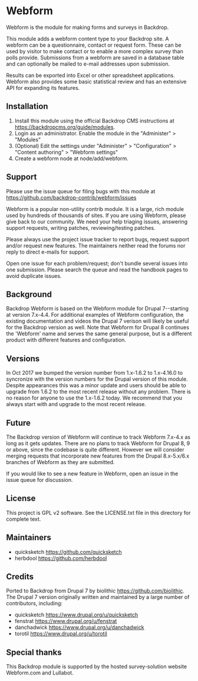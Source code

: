 Webform
=======

Webform is the module for making forms and surveys in Backdrop.

This module adds a webform content type to your Backdrop site.
A webform can be a questionnaire, contact or request form. These can be used
by visitor to make contact or to enable a more complex survey than polls
provide. Submissions from a webform are saved in a database table and
can optionally be mailed to e-mail addresses upon submission.

Results can be exported into Excel or other spreadsheet applications. Webform
also provides some basic statistical review and has an extensive API for
expanding its features.

Installation
------------

1. Install this module using the official Backdrop CMS instructions at
   <https://backdropcms.org/guide/modules>.
2. Login as an administrator. Enable the module in the "Administer" > "Modules"
3. (Optional) Edit the settings under "Administer" > "Configuration" >
   "Content authoring" > "Webform settings"
4. Create a webform node at node/add/webform.

Support
-------

Please use the issue queue for filing bugs with this module at
<https://github.com/backdrop-contrib/webform/issues>

Webform is a popular non-utility contrib module. It is a large, rich module
used by hundreds of thousands of sites. If you are using Webform, please give
back to our community. We need your help triaging issues, answering support
requests, writing patches, reviewing/testing patches.

Please always use the project issue tracker to report bugs, request support
and/or request new features. The maintainers neither read the forums nor reply
to direct e-mails for support.

Open one issue for each problem/request; don't bundle several issues into one
submission. Please search the queue and read the handbook pages to avoid
duplicate issues.

Background
----------

Backdrop Webform is based on the Webform module for Drupal 7--starting at
version 7.x-4.4. For additional examples of Webform configuration, the
existing documentation and videos the Drupal 7 verison will likely be useful
for the Backdrop version as well. Note that Webform for Drupal 8 continues the
'Webform' name and serves the same general purpose, but is a different product
with different features and configuration.

Versions
--------

In Oct 2017 we bumped the version number from 1.x-1.6.2 to 1.x-4.16.0 to 
syncronize with the version numbers for the Drupal version of this module. 
Despite appearances this was a minor update and users should be able to upgrade
from 1.6.2 to the most recent release without any problem. There is no reason 
for anyone to use the 1.x-1.6.2 today. We recommend that you always start with 
and upgrade to the most recent release. 

Future
------

The Backdrop version of Webform will continue to track Webform 7.x-4.x as long as 
it gets updates. There are no plans to track Webform for Drupal 8, 9 or above, 
since the codebase is quite different. However we will consider merging requests 
that incorporate new features from the Drupal 8.x-5.x/6.x branches of Webform as 
they are submitted. 

If you would like to see a new feature in Webform, open an issue in the issue
queue for discussion. 

License
-------

This project is GPL v2 software. See the LICENSE.txt file in this directory for
complete text.

Maintainers
-----------

- quicksketch <https://github.com/quicksketch>
- herbdool <https://github.com/herbdool>

Credits
-------

Ported to Backdrop from Drupal 7 by biolithic <https://github.com/biolithic>. 
The Drupal 7 version originally written and maintained by a large number of
contributors, including:

- quicksketch <https://www.drupal.org/u/quicksketch>
- fenstrat <https://www.drupal.org/u/fenstrat>
- danchadwick <https://www.drupal.org/u/danchadwick>
- torotil <https://www.drupal.org/u/torotil>

Special thanks
--------------

This Backdrop module is supported by the hosted survey-solution website
Webform.com and Lullabot.
